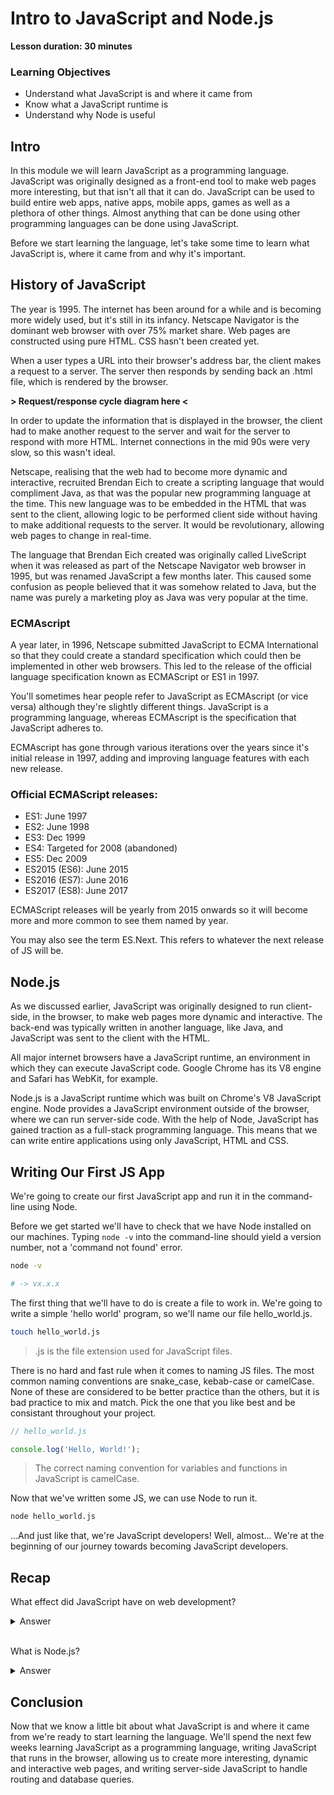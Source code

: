 # Intro to JavaScript and Node.js

**Lesson duration: 30 minutes**

### Learning Objectives

- Understand what JavaScript is and where it came from
- Know what a JavaScript runtime is
- Understand why Node is useful

## Intro

In this module we will learn JavaScript as a programming language. JavaScript was originally designed as a front-end tool to make web pages more interesting, but that isn't all that it can do. JavaScript can be used to build entire web apps, native apps, mobile apps, games as well as a plethora of other things. Almost anything that can be done using other programming languages can be done using JavaScript.

Before we start learning the language, let's take some time to learn what JavaScript is, where it came from and why it's important.

## History of JavaScript

The year is 1995. The internet has been around for a while and is becoming more widely used, but it's still in its infancy. Netscape Navigator is the dominant web browser with over 75% market share. Web pages are constructed using pure HTML. CSS hasn't been created yet.

When a user types a URL into their browser's address bar, the client makes a request to a server. The server then responds by sending back an .html file, which is rendered by the browser.

**> Request/response cycle diagram here <**

In order to update the information that is displayed in the browser, the client had to make another request to the server and wait for the server to respond with more HTML. Internet connections in the mid 90s were very slow, so this wasn't ideal.

Netscape, realising that the web had to become more dynamic and interactive, recruited Brendan Eich to create a scripting language that would compliment Java, as that was the popular new programming language at the time. This new language was to be embedded in the HTML that was sent to the client, allowing logic to be performed client side without having to make additional requests to the server. It would be revolutionary, allowing web pages to change in real-time.

The language that Brendan Eich created was originally called LiveScript when it was released as part of the Netscape Navigator web browser in 1995, but was renamed JavaScript a few months later. This caused some confusion as people believed that it was somehow related to Java, but the name was purely a marketing ploy as Java was very popular at the time.

### ECMAscript

A year later, in 1996, Netscape submitted JavaScript to ECMA International so that they could create a standard specification which could then be implemented in other web browsers. This led to the release of the official language specification known as ECMAScript or ES1 in 1997.

You'll sometimes hear people refer to JavaScript as ECMAscript (or vice versa) although they're slightly different things. JavaScript is a programming language, whereas ECMAscript is the specification that JavaScript adheres to.

ECMAscript has gone through various iterations over the years since it's initial release in 1997, adding and improving language features with each new release.

### Official ECMAScript releases:

- ES1: June 1997
- ES2: June 1998
- ES3: Dec 1999
- ES4: Targeted for 2008 (abandoned)
- ES5: Dec 2009
- ES2015 (ES6): June 2015
- ES2016 (ES7): June 2016
- ES2017 (ES8): June 2017

ECMAScript releases will be yearly from 2015 onwards so it will become more and more common to see them named by year.

You may also see the term ES.Next. This refers to whatever the next release of JS will be.

## Node.js

As we discussed earlier, JavaScript was originally designed to run client-side, in the browser, to make web pages more dynamic and interactive. The back-end was typically written in another language, like Java, and JavaScript was sent to the client with the HTML.

All major internet browsers have a JavaScript runtime, an environment in which they can execute JavaScript code. Google Chrome has its V8 engine and Safari has WebKit, for example.

Node.js is a JavaScript runtime which was built on Chrome's V8 JavaScript engine. Node provides a JavaScript environment outside of the browser, where we can run server-side code. With the help of Node, JavaScript has gained traction as a full-stack programming language. This means that we can write entire applications using only JavaScript, HTML and CSS.

## Writing Our First JS App

We're going to create our first JavaScript app and run it in the command-line using Node.

Before we get started we'll have to check that we have Node installed on our machines. Typing `node -v` into the command-line should yield a version number, not a 'command not found' error.

```sh
node -v

# -> vx.x.x
```

The first thing that we'll have to do is create a file to work in. We're going to write a simple 'hello world' program, so we'll name our file hello_world.js.

```sh
touch hello_world.js
```

> .js is the file extension used for JavaScript files.

There is no hard and fast rule when it comes to naming JS files. The most common naming conventions are snake_case, kebab-case or camelCase. None of these are considered to be better practice than the others, but it is bad practice to mix and match. Pick the one that you like best and be consistant throughout your project.

```js
// hello_world.js

console.log('Hello, World!');
```

> The correct naming convention for variables and functions in JavaScript is camelCase.

Now that we've written some JS, we can use Node to run it.

```sh
node hello_world.js
```

...And just like that, we're JavaScript developers! Well, almost... We're at the beginning of our journey towards becoming JavaScript developers.

## Recap

What effect did JavaScript have on web development?

<details>
<summary>Answer</summary>
JavaScript allowed developers to make web pages that were more dynamic and interactive.
</details>

<br>

What is Node.js?

<details>
<summary>Answer</summary>
Node.js is a JavaScript runtime which allows us to run JavaScript code outside of an internet browser.
</details>

## Conclusion

Now that we know a little bit about what JavaScript is and where it came from we're ready to start learning the language. We'll spend the next few weeks learning JavaScript as a programming language, writing JavaScript that runs in the browser, allowing us to create more interesting, dynamic and interactive web pages, and writing server-side JavaScript to handle routing and database queries.
